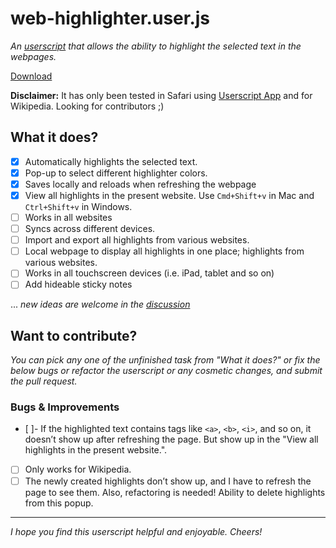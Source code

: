 # web-highlighter.user.js
*An [userscript](https://en.wikipedia.org/wiki/Userscript) that allows the ability to highlight the selected text in the webpages.*

[Download](https://raw.githubusercontent.com/physicslog/web-highlighter.user.js/refs/heads/main/web-highlighter.user.js)

**Disclaimer:** It has only been tested in Safari using [Userscript App](https://github.com/quoid/userscripts) and for Wikipedia. Looking for contributors ;)

## What it does?

- [x] Automatically highlights the selected text.
- [x] Pop-up to select different highlighter colors.
- [x] Saves locally and reloads when refreshing the webpage
- [x] View all highlights in the present website. Use `Cmd+Shift+v` in Mac and `Ctrl+Shift+v` in Windows.
- [ ] Works in all websites
- [ ] Syncs across different devices.
- [ ] Import and export all highlights from various websites.
- [ ] Local webpage to display all highlights in one place; highlights from various websites.
- [ ] Works in all touchscreen devices (i.e. iPad, tablet and so on)
- [ ] Add hideable sticky notes

... *new ideas are welcome in the [discussion](https://github.com/physicslog/web-highlighter.user.js/discussions/)*

## Want to contribute?
*You can pick any one of the unfinished task from "What it does?" or fix the below bugs or refactor the userscript or any cosmetic changes, and submit the pull request.*

### Bugs & Improvements
- [ ]- If the highlighted text contains tags like `<a>`, `<b>`, `<i>`, and so on, it doesn’t show up after refreshing the page. But show up in the "View all highlights in the present website.". 
- [ ] Only works for Wikipedia.
- [ ] The newly created highlights don’t show up, and I have to refresh the page to see them. Also, refactoring is needed! Ability to delete highlights from this popup.

---

*I hope you find this userscript helpful and enjoyable. Cheers!*
